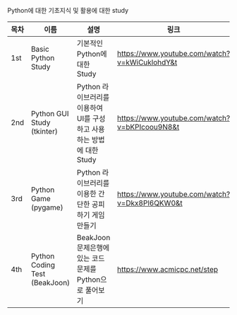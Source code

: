 Python에 대한 기초지식 및 활용에 대한 study

| 목차 | 이름 | 설명 | 링크 |
|---|---|---|---|
| 1st | Basic Python Study | 기본적인 Python에 대한 Study | https://www.youtube.com/watch?v=kWiCuklohdY&t |
| 2nd | Python GUI Study (tkinter) | Python 라이브러리를 이용하여 UI를 구성하고 사용하는 방법에 대한 Study | https://www.youtube.com/watch?v=bKPIcoou9N8&t |
| 3rd | Python Game (pygame) | Python 라이브러리를 이용한 간단한 공피하기 게임 만들기 | https://www.youtube.com/watch?v=Dkx8Pl6QKW0&t |
| 4th | Python Coding Test (BeakJoon) | BeakJoon 문제은행에 있는 코드문제를 Python으로 풀어보기 | https://www.acmicpc.net/step | 